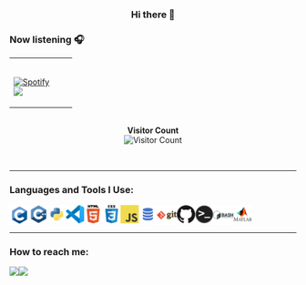 <h3 align="center"> Hi there 👋 </h3>

<!--
**Na93r/Na93r** is a ✨ _special_ ✨ repository because its `README.md` (this file) appears on your GitHub profile.

So you reach here and want to copy something, go ahead!😉:
## I'm a Electrical Engineer student and Beginner Programmer!
- 🔭 I’m currently working on ...
- 🌱 I’m currently learning <img height="20" width="20" src="https://img.shields.io/badge/%20-%2300599C.svg?&style=for-the-badge&logo=c&logoColor=white"/>
- 👯 I’m looking to collaborate on ...
- 🤔 I’m looking for help with ...
- 💬 Ask me about ...
- 📫 How to reach me: ...
- 🥅 2020 Goals: Learn more about C programming language
- ⚡ Fun fact: I love to draw and play video games
-->

### Now listening 🎧
<table width="100%"> 
  
  <tr>
 
  <td width="70%">
      
&nbsp; <br> [![Spotify](https://novatorem.na93r.vercel.app/api/spotify-playing)](https://open.spotify.com/user/ylestyy8su7ioi94k0uxrrjro?si=NS4PT3iuTo-3LXtlyjT8bQ)
<br><img src="https://img.shields.io/badge/spotify-Lil_Naz-1DB954?style=flat-square&logo=spotify&logoColor=white">
  </td>
 
  </table>

  <p align="center">
  <br>
 <b>Visitor Count</b><br>
  <img src="https://profile-counter.glitch.me/na93r/count.svg" alt="Visitor Count"/>
</p>
<br>
<hr>

### Languages and Tools I Use:

<img align="left" alt="C language" height="35px" width="35px" src="https://raw.githubusercontent.com/github/explore/80688e429a7d4ef2fca1e82350fe8e3517d3494d/topics/c/c.png">
<img align="left" alt="C plus plus" height="32px" width="32px"src="https://raw.githubusercontent.com/github/explore/80688e429a7d4ef2fca1e82350fe8e3517d3494d/topics/cpp/cpp.png">
<img align="left" alt="Python" height="32px" width="32px"src="https://raw.githubusercontent.com/github/explore/80688e429a7d4ef2fca1e82350fe8e3517d3494d/topics/python/python.png">
<img align="left" alt="Visual Studio Code" height="32px" width="32px" src="https://raw.githubusercontent.com/github/explore/80688e429a7d4ef2fca1e82350fe8e3517d3494d/topics/visual-studio-code/visual-studio-code.png" />
<img align="left" alt="HTML5" height="32px" width="32px" src="https://raw.githubusercontent.com/github/explore/80688e429a7d4ef2fca1e82350fe8e3517d3494d/topics/html/html.png" />
<img align="left" alt="CSS3" height="32px" width="32px" src="https://raw.githubusercontent.com/github/explore/80688e429a7d4ef2fca1e82350fe8e3517d3494d/topics/css/css.png" />
<img align="left" alt="JavaScript" height="32px" width="32px" src="https://raw.githubusercontent.com/github/explore/80688e429a7d4ef2fca1e82350fe8e3517d3494d/topics/javascript/javascript.png" />
<img align="left" alt="SQL" height="32px" width="32px" src="https://raw.githubusercontent.com/github/explore/80688e429a7d4ef2fca1e82350fe8e3517d3494d/topics/sql/sql.png" />
<img align="left" alt="Git" height="35px" width="35px" src="https://raw.githubusercontent.com/github/explore/80688e429a7d4ef2fca1e82350fe8e3517d3494d/topics/git/git.png" />
<img align="left" alt="GitHub" height="32px" width="32px" src="https://raw.githubusercontent.com/github/explore/78df643247d429f6cc873026c0622819ad797942/topics/github/github.png" />
<img align="left" alt="Terminal" height="32px" width="32px" src="https://raw.githubusercontent.com/github/explore/80688e429a7d4ef2fca1e82350fe8e3517d3494d/topics/terminal/terminal.png" />
<img align="left" alt="Bash" height="35px" width="35px" src="https://raw.githubusercontent.com/github/explore/80688e429a7d4ef2fca1e82350fe8e3517d3494d/topics/bash/bash.png">
<img align="left" alt="Matlab" height="32px" width="32px"  src="https://raw.githubusercontent.com/github/explore/80688e429a7d4ef2fca1e82350fe8e3517d3494d/topics/matlab/matlab.png">
<br>
<br>

---

### How to reach me:

[<img align="left" src="https://img.shields.io/badge/linkedin-%230077B5.svg?&style=for-the-badge&logo=linkedin&logoColor=white" target="_blank" />][linkedin]
[<img align="left" src="https://img.shields.io/badge/Instagram%20-%23E4405F.svg?&style=for-the-badge&logo=Instagram&logoColor=white" />][instagram]
<br>



[instagram]: https://instagram.com/na93r_
[linkedin]:https://www.linkedin.com/in/nasser-malam-81a7a4139/
